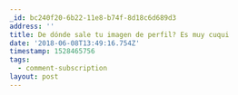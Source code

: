 ```yaml
---
_id: bc240f20-6b22-11e8-b74f-8d18c6d689d3
address: ''
title: De dónde sale tu imagen de perfil? Es muy cuqui
date: '2018-06-08T13:49:16.754Z'
timestamp: 1528465756
tags:
  - comment-subscription
layout: post
---
```

 
